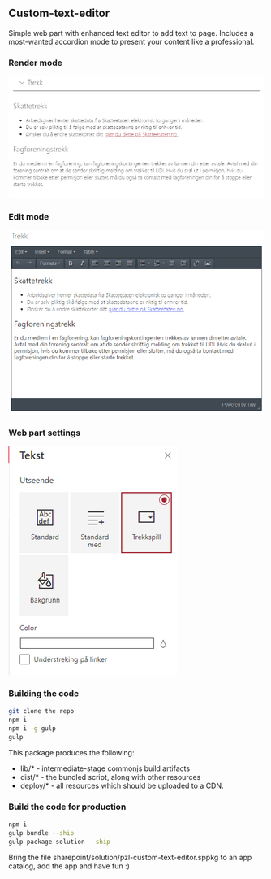 ## Custom-text-editor

Simple web part with enhanced text editor to add text to page. Includes a most-wanted accordion mode to present your content like a professional.

### Render mode

![alt](RenderWebPart.PNG)

### Edit mode

![alt](EditWebPart.PNG)

### Web part settings

![alt](WebPartSettings.PNG)

### Building the code

```bash
git clone the repo
npm i
npm i -g gulp
gulp
```

This package produces the following:

* lib/* - intermediate-stage commonjs build artifacts
* dist/* - the bundled script, along with other resources
* deploy/* - all resources which should be uploaded to a CDN.


### Build the code for production

```bash
npm i
gulp bundle --ship
gulp package-solution --ship
```

Bring the file sharepoint/solution/pzl-custom-text-editor.sppkg to an app catalog, add the app and have fun :)